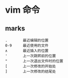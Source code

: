 # vim 命令



## marks

    .       最近编辑的位置
    0-9     最近使用的文件
    ∧       最近插入的位置
    '       上一次跳转前的位置
    "       上一次退出文件时的位置
    [       上一次修改的开始处
    ]       上一次修改的结尾处
